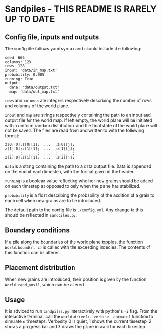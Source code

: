 # Sandpiles - THIS README IS RARELY UP TO DATE

## Config file, inputs and outputs
The config file follows yaml syntax and should include the following:

```
seed: 666
columns: 128
rows: 128
input: 'data/in_map.txt'
probability: 0.005
running: True
output:
  data: 'data/output.txt'
  map: 'data/out_map.txt'
```

`rows` and `columns` are integers respectively descriping the number of rows and columns of the world plane.

`input` and `map` are strings respectively containing the path to an input and output file for the world map. If left empty, the world plane will be initiated with a uniform random distribution, and the final state of the world plane will not be saved. The files are read from and written to with the following format:

```
z[0][0];z[0][1];  ...  ;z[0][j];
z[1][0];z[1][1];  ...  ;z[1][j];
  ...  ;  ...  ;  ...  ;  ...  ;
z[i][0];z[i][1];  ...  ;z[i][j];
```

`data` is a string containing the path to a data output file. Data is appended on the end of each timestep, with the format given in the header.

`running` is a boolean value reflecting whether new grains should be added on each timestep as opposed to only when the plane has stabilized.

`probability` is a float describing the probability of the addition of a grain to each cell when new grains are to be introduced.

The default path to the config file is `./config.yml`. Any change to this should be reflected in `sandpiles.py`.

## Boundary conditions
If a pile along the boundaries of the world plane topples, the function `World.bound(r, c)` is called with the exceeding indecies. The contents of this function can be altered.

## Placement distribution
When new grains are introduced, their position is given by the function `World.rand_pos()`, which can be altered.

## Usage
It is adviced to run `sandpiles.py` interactively with python's `-i` flag. From the interactive terminal, call the `world.drive(n, verbose, animate)` function to simulate `n` timesteps. Verbosity 0 is quiet, 1 shows the current timestep, 2 shows a progress bar and 3 draws the plane in ascii for each timestep.